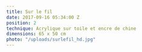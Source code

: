 ```yaml
---
title: Sur le fil
date: 2017-09-16 05:34:00 Z
position: 2
technique: Acrylique sur toile et encre de chine
dimensions: 65 x 50 cm
photo: "/uploads/surlefil_hd.jpg"
---
```


